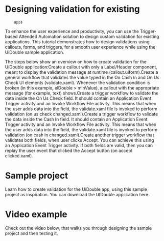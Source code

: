 ﻿# Designing validation for existing
        apps

To enhance the user experience and productivity, you can use the Trigger-based Attended
            Automation solution to design custom validation for existing applications. This tutorial
            demonstrates how to design validations using callouts, forms, and triggers, for a smooth
            user experience while using the UiDouble sample application.

The steps below show an overview on how to create validation for the UiDouble
                application:Create a callout with only a
                        Label/Header component, meant to display the validation message at
                    runtime (callout.uiform).Create a general workflow that
                    validates the value typed in the On Cash In and On Us Check UI
                    elements (validate.xaml). Whenever the validation condition is broken (in
                    this example, elDouble > minValue), a callout with the
                    appropriate message (for example, text) shows.Create a trigger workflow to
                    validate the data inside the On Us Check field. It should contain an
                        Application Event Trigger activity and
                    an Invoke Workflow File activity. This means that when the user adds data
                    into the field, the validate.xaml file is invoked to perform validation
                        (on us check changed.xaml).Create a trigger workflow to
                    validate the data inside the Cash In field. It should contain an
                        Application Event Trigger activity and an Invoke Workflow File
                    activity. This means that when the user adds data into the field, the
                        validate.xaml file is invoked to perform validation (on cash in
                        changed.xaml).Create another trigger workflow
                    that validates both fields, when user clicks Accept. You can achieve this
                    using an Application Event Trigger activity. If both fields are valid,
                    then you can replay the user event that clicked the Accept button (on
                        accept clicked.xaml).

# Sample project

Learn how to create validation for the UiDouble app, using this sample project as inspiration. You can
                download the UIDouble application here.

# Video example

Check out the video below, that walks you through designing
                the sample project and then testing it.

